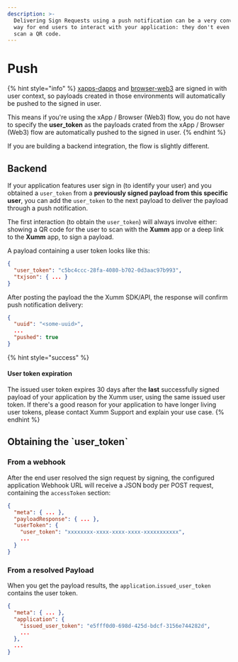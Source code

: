 ```yaml
---
description: >-
  Delivering Sign Requests using a push notification can be a very convenient
  way for end users to interact with your application: they don't even have to
  scan a QR code.
---
```


# Push

{% hint style="info" %}
[xapps-dapps](../../../environments/xapps-dapps/ "mention") and [browser-web3](../../../environments/browser-web3/ "mention") are signed in with user context, so payloads created in those environments will automatically be pushed to the signed in user.

This means if you're using the xApp / Browser (Web3) flow, you do not have to specify the **user\_token** as the payloads crated from the xApp / Browser (Web3) flow are automatically pushed to the signed in user.
{% endhint %}

If you are building a backend integration, the flow is slightly different.

## Backend

If your application features user sign in (to identify your user) and you obtained a `user_token` from a **previously signed payload from this specific user**, you can add the `user_token` to the next payload to deliver the payload through a push notification.

The first interaction (to obtain the `user_token`) will always involve either: showing a QR code for the user to scan with the **Xumm** app or a deep link to the **Xumm** app, to sign a payload.

A payload containing a user token looks like this:

```json
{
  "user_token": "c5bc4ccc-28fa-4080-b702-0d3aac97b993",
  "txjson": { ... }
}
```

After posting the payload the the Xumm SDK/API, the response will confirm push notification delivery:

```json
{
  "uuid": "<some-uuid>",
  ...
  "pushed": true
}
```

{% hint style="success" %}
#### User token expiration

The issued user token expires 30 days after the **last** successfully signed payload of your application by the Xumm user, using the same issued user token. If there's a good reason for your application to have longer living user tokens, please contact Xumm Support and explain your use case.
{% endhint %}

## Obtaining the \`user\_token\`

### From a webhook

After the end user resolved the sign request by signing, the configured application Webhook URL will receive a JSON body per POST request, containing the `accessToken` section:

```json
{
  "meta": { ... },
  "payloadResponse": { ... },
  "userToken": {
    "user_token": "xxxxxxxx-xxxx-xxxx-xxxx-xxxxxxxxxxx",
    ...
  }
}
```

### From a resolved Payload

When you get the payload results, the `application`.`issued_user_token` contains the user token.

```json
{
  "meta": { ... },
  "application": {
    "issued_user_token": "e5fff0d0-698d-425d-bdcf-3156e744282d",
    ...
  },
  ...
}
```
